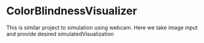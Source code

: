 # ColorBlindnessVisualizer
This is similar project to simulation using webcam. Here we take image input and provide desired simulatedVisualization
